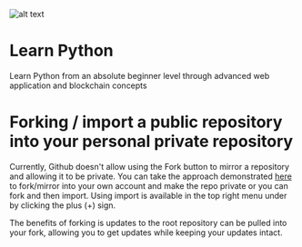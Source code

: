 ![alt text][logo]

[logo]: http://chainhaus.com/assets/img/chainhauslogo.jpg "Chainhaus"

# Learn Python

Learn Python from an absolute beginner level through advanced web application and blockchain concepts

# Forking / import a public repository into your personal private repository

Currently, Github doesn't allow using the Fork button to mirror a repository and allowing it to be private. You can take the approach demonstrated [here](https://help.github.com/articles/duplicating-a-repository/) to fork/mirror into your own account and make the repo private or you can fork and then import. Using import is available in the top right menu under by clicking the plus (+) sign.

The benefits of forking is updates to the root repository can be pulled into your fork, allowing you to get updates while keeping your updates intact.
